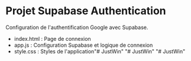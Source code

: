 # Projet Supabase Authentication

Configuration de l'authentification Google avec Supabase.
- index.html : Page de connexion
- app.js : Configuration Supabase et logique de connexion
- style.css : Styles de l'application"# JustWin" 
"# JustWin" 
"# JustWin" 
